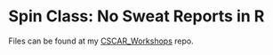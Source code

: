 # Spin Class: No Sweat Reports in R

Files can be found at my 
[CSCAR_Workshops](https://github.com/jbhender/CSCAR_Workshops/blob/master/spin) repo.
